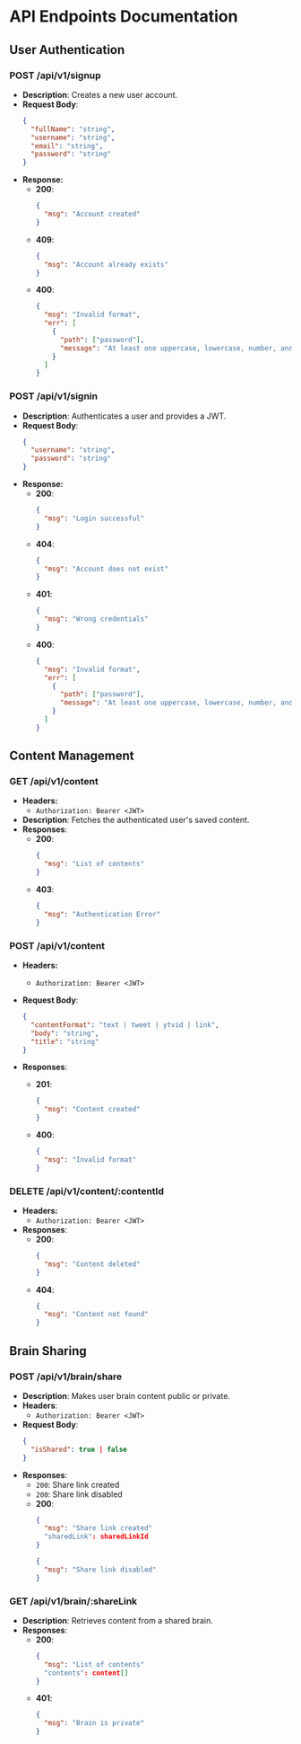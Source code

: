 # API Endpoints Documentation

## **User Authentication**

### **POST /api/v1/signup**
- **Description**: Creates a new user account.
- **Request Body**:
  ```json
  {
    "fullName": "string",
    "username": "string",
    "email": "string",
    "password": "string"
  }
  ```
- **Response:**
  - **200**:
    ```json
    {
      "msg": "Account created"
    }
    ```
  - **409**: 
    ```json
    {
      "msg": "Account already exists"
    }
    ```
  - **400**:
    ```json
    {
      "msg": "Invalid format",
      "err": [
        {
          "path": ["password"],
          "message": "At least one uppercase, lowercase, number, and special character"
        }
      ]
    }
    ```

### **POST /api/v1/signin**
- **Description**: Authenticates a user and provides a JWT.
- **Request Body**:
  ```json
  {
    "username": "string",
    "password": "string"
  }
  ```
- **Response:**
  - **200**:
    ```json
    {
      "msg": "Login successful"
    }
    ```
  - **404**: 
    ```json
    {
      "msg": "Account does not exist"
    }
    ```
  - **401**: 
    ```json
    {
      "msg": "Wrong credentials"
    }
    ```
  - **400**:
    ```json
    {
      "msg": "Invalid format",
      "err": [
        {
          "path": ["password"],
          "message": "At least one uppercase, lowercase, number, and special character"
        }
      ]
    }
    ```

## **Content Management**

### **GET /api/v1/content**
- **Headers:**
  - `Authorization: Bearer <JWT>`
- **Description**: Fetches the authenticated user's saved content.
- **Responses**:
  - **200**:
    ```json
    {
      "msg": "List of contents"
    }
    ```
  - **403**:
    ```json
    {
      "msg": "Authentication Error"
    }
    ```

### **POST /api/v1/content**
- **Headers:**
  - `Authorization: Bearer <JWT>`
  
- **Request Body**:
  ```json
  {
    "contentFormat": "text | tweet | ytvid | link",
    "body": "string",
    "title": "string"
  }
  ```
- **Responses**:
  - **201**:
    ```json
    {
      "msg": "Content created"
    }
    ```
  - **400**:
    ```json
    {
      "msg": "Invalid format"
    }
    ```

### **DELETE /api/v1/content/:contentId**
- **Headers:**
  - `Authorization: Bearer <JWT>`
- **Responses**:
  - **200**:
    ```json
    {
      "msg": "Content deleted"
    }
    ```
  - **404**:
    ```json
    {
      "msg": "Content not found"
    }
    ```

## **Brain Sharing**

### **POST /api/v1/brain/share**
- **Description**: Makes user brain content public or private.
- **Headers**:
  - `Authorization: Bearer <JWT>`
- **Request Body**:
  ```json
  {
    "isShared": true | false
  }
  ```
- **Responses**:
  - `200`: Share link created
  - `200`: Share link disabled
  - **200**:
    ```json
    {
      "msg": "Share link created"
      "sharedLink": sharedLinkId
    }
    ```
    ```json
    {
      "msg": "Share link disabled"
    }
    ```

### **GET /api/v1/brain/:shareLink**
- **Description**: Retrieves content from a shared brain.
- **Responses**:
  - **200**:
    ```json
    {
      "msg": "List of contents"
      "contents": content[]
    }
    ```
  - **401**:
    ```json
    {
      "msg": "Brain is private"
    }
    ```